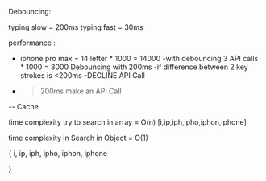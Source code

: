 Debouncing: 

typing slow = 200ms
typing fast = 30ms

performance :
 - iphone pro max = 14 letter * 1000 = 14000
 -with debouncing 3 API calls * 1000 = 3000
Debouncing with 200ms
-if difference between 2 key strokes is <200ms -DECLINE API Call
- >200ms make an API Call 

-- Cache

time complexity try to search in array = O(n)
[i,ip,iph,ipho,iphon,iphone]

time complexity in Search in Object = O(1)

{
    i,
    ip,
    iph,
    ipho,
    iphon,
    iphone


}

